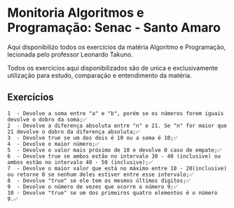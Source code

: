# Monitoria Algoritmos e Programação: Senac - Santo Amaro

Aqui disponibilizo todos os exercícios da matéria Algoritmo e Programação, lecionada pelo professor Leonardo Takuno.

Todos os exercicios aqui disponibilizados são de unica e exclusivamente utilização para estudo, comparação e entendimento da matéria.

## Exercícios
	
	1  - Devolve a soma entre "a" e "b", porém se os números forem iguais devolve o dobro da soma;✅
	2  - Devolve a diferença absoluta entre "n" e 21. Se "n" for maior que 21 devolve o dobro da diferença absoluta;✅
	3  - Devolve true se um dos dois é 10 ou a soma é 10;✅
	4  - Devolve o maior número;✅
	5  - Devolve o valor mais próximo de 10 e devolve 0 caso de empate;✅
	6  - Devolve true se ambos estão no intervalo 30 - 40 (inclusive) ou ambos estão no intervalo 40 - 50 (inclusive);✅
	7  - Devolve o maior valor que está no máximo entre 10 - 20(inclusive) ou retorne 0 se nenhum deles estiver entre esse intervalo;✅
	8  - Devolve "true" se ele tem os mesmos últimos digitos;✅
	9  - Devolve o número de vezes que ocorre o número 9;✅
	10 - Devolve "true" se um dos primeiros quatro elementos é o número 9.✅